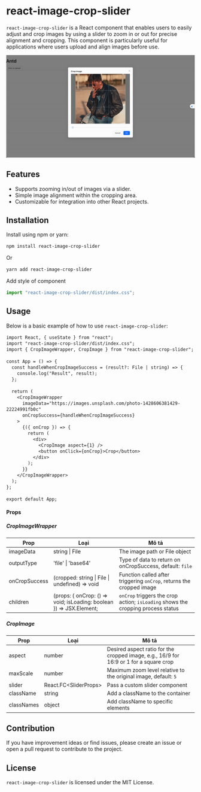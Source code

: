 # react-image-crop-slider

`react-image-crop-slider` is a React component that enables users to easily adjust and crop images by using a slider to zoom in or out for precise alignment and cropping. This component is particularly useful for applications where users upload and align images before use.

![Frontend_System_Design_Questions__Toast_Component___HLD_LLD](https://github.com/duchoan6814/react-image-crop-slider/blob/main/asset/ScreenRecording2024-11-06at14.24.16-ezgif.com-video-to-gif-converter.gif)

## Features

- Supports zooming in/out of images via a slider.
- Simple image alignment within the cropping area.
- Customizable for integration into other React projects.

## Installation

Install using npm or yarn:

```bash
npm install react-image-crop-slider
```

Or

```bash
yarn add react-image-crop-slider
```

Add style of component

```jsx
import "react-image-crop-slider/dist/index.css";
```

## Usage

Below is a basic example of how to use `react-image-crop-slider`:

```tsx
import React, { useState } from "react";
import "react-image-crop-slider/dist/index.css";
import { CropImageWrapper, CropImage } from "react-image-crop-slider";

const App = () => {
  const handleWhenCropImageSuccess = (result?: File | string) => {
    console.log("Result", result);
  };

  return (
    <CropImageWrapper
      imageData="https://images.unsplash.com/photo-1428606381429-22224991fb0c"
      onCropSuccess={handleWhenCropImageSuccess}
    >
      {({ onCrop }) => {
        return (
          <div>
            <CropImage aspect={1} />
            <button onClick={onCrop}>Crop</button>
          </div>
        );
      }}
    </CropImageWrapper>
  );
};

export default App;
```

#### Props

##### CropImageWrapper

| Prop          | Loại                                                                | Mô tả                                                                            |
| ------------- | ------------------------------------------------------------------- | -------------------------------------------------------------------------------- |
| imageData     | string \| File                                                      | The image path or File object                                                    |
| outputType    | 'file' \| 'base64'                                                  | Type of data to return on onCropSuccess, default: `file`                         |
| onCropSuccess | (cropped: string \| File \| undefined) => void                      | Function called after triggering `onCrop`, returns the cropped image             |
| children      | (props: { onCrop: () => void; isLoading: boolean }) => JSX.Element; | `onCrop` triggers the crop action; `isLoading` shows the cropping process status |

##### CropImage

| Prop       | Loại                    | Mô tả                                                                                  |
| ---------- | ----------------------- | -------------------------------------------------------------------------------------- |
| aspect     | number                  | Desired aspect ratio for the cropped image, e.g., 16/9 for 16:9 or 1 for a square crop |
| maxScale   | number                  | Maximum zoom level relative to the original image, default: `5`                        |
| slider     | React.FC\<SliderProps\> | Pass a custom slider component                                                         |
| className  | string                  | Add a className to the container                                                       |
| classNames | object                  | Add className to specific elements                                                     |

## Contribution

If you have improvement ideas or find issues, please create an issue or open a pull request to contribute to the project.

## License

`react-image-crop-slider` is licensed under the MIT License.
